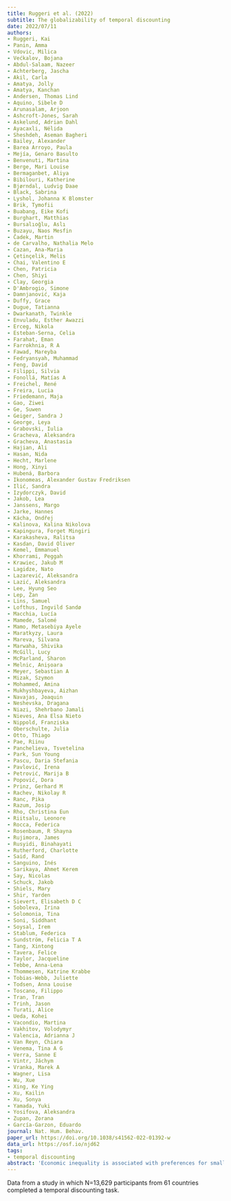 ```yaml
---
title: Ruggeri et al. (2022)
subtitle: The globalizability of temporal discounting
date: 2022/07/11
authors:
- Ruggeri, Kai
- Panin, Amma
- Vdovic, Milica
- Većkalov, Bojana
- Abdul-Salaam, Nazeer
- Achterberg, Jascha
- Akil, Carla
- Amatya, Jolly
- Amatya, Kanchan
- Andersen, Thomas Lind
- Aquino, Sibele D
- Arunasalam, Arjoon
- Ashcroft-Jones, Sarah
- Askelund, Adrian Dahl
- Ayacaxli, Nélida
- Sheshdeh, Aseman Bagheri
- Bailey, Alexander
- Barea Arroyo, Paula
- Mejía, Genaro Basulto
- Benvenuti, Martina
- Berge, Mari Louise
- Bermaganbet, Aliya
- Bibilouri, Katherine
- Bjørndal, Ludvig Daae
- Black, Sabrina
- Lyshol, Johanna K Blomster
- Brik, Tymofii
- Buabang, Eike Kofi
- Burghart, Matthias
- Bursalıoğlu, Aslı
- Buzayu, Naos Mesfin
- Čadek, Martin
- de Carvalho, Nathalia Melo
- Cazan, Ana-Maria
- Çetinçelik, Melis
- Chai, Valentino E
- Chen, Patricia
- Chen, Shiyi
- Clay, Georgia
- D'Ambrogio, Simone
- Damnjanović, Kaja
- Duffy, Grace
- Dugue, Tatianna
- Dwarkanath, Twinkle
- Envuladu, Esther Awazzi
- Erceg, Nikola
- Esteban-Serna, Celia
- Farahat, Eman
- Farrokhnia, R A
- Fawad, Mareyba
- Fedryansyah, Muhammad
- Feng, David
- Filippi, Silvia
- Fonollá, Matías A
- Freichel, René
- Freira, Lucia
- Friedemann, Maja
- Gao, Ziwei
- Ge, Suwen
- Geiger, Sandra J
- George, Leya
- Grabovski, Iulia
- Gracheva, Aleksandra
- Gracheva, Anastasia
- Hajian, Ali
- Hasan, Nida
- Hecht, Marlene
- Hong, Xinyi
- Hubená, Barbora
- Ikonomeas, Alexander Gustav Fredriksen
- Ilić, Sandra
- Izydorczyk, David
- Jakob, Lea
- Janssens, Margo
- Jarke, Hannes
- Kácha, Ondřej
- Kalinova, Kalina Nikolova
- Kapingura, Forget Mingiri
- Karakasheva, Ralitsa
- Kasdan, David Oliver
- Kemel, Emmanuel
- Khorrami, Peggah
- Krawiec, Jakub M
- Lagidze, Nato
- Lazarević, Aleksandra
- Lazić, Aleksandra
- Lee, Hyung Seo
- Lep, Žan
- Lins, Samuel
- Lofthus, Ingvild Sandø
- Macchia, Lucía
- Mamede, Salomé
- Mamo, Metasebiya Ayele
- Maratkyzy, Laura
- Mareva, Silvana
- Marwaha, Shivika
- McGill, Lucy
- McParland, Sharon
- Melnic, Anișoara
- Meyer, Sebastian A
- Mizak, Szymon
- Mohammed, Amina
- Mukhyshbayeva, Aizhan
- Navajas, Joaquin
- Neshevska, Dragana
- Niazi, Shehrbano Jamali
- Nieves, Ana Elsa Nieto
- Nippold, Franziska
- Oberschulte, Julia
- Otto, Thiago
- Pae, Riinu
- Panchelieva, Tsvetelina
- Park, Sun Young
- Pascu, Daria Stefania
- Pavlović, Irena
- Petrović, Marija B
- Popović, Dora
- Prinz, Gerhard M
- Rachev, Nikolay R
- Ranc, Pika
- Razum, Josip
- Rho, Christina Eun
- Riitsalu, Leonore
- Rocca, Federica
- Rosenbaum, R Shayna
- Rujimora, James
- Rusyidi, Binahayati
- Rutherford, Charlotte
- Said, Rand
- Sanguino, Inés
- Sarikaya, Ahmet Kerem
- Say, Nicolas
- Schuck, Jakob
- Shiels, Mary
- Shir, Yarden
- Sievert, Elisabeth D C
- Soboleva, Irina
- Solomonia, Tina
- Soni, Siddhant
- Soysal, Irem
- Stablum, Federica
- Sundström, Felicia T A
- Tang, Xintong
- Tavera, Felice
- Taylor, Jacqueline
- Tebbe, Anna-Lena
- Thommesen, Katrine Krabbe
- Tobias-Webb, Juliette
- Todsen, Anna Louise
- Toscano, Filippo
- Tran, Tran
- Trinh, Jason
- Turati, Alice
- Ueda, Kohei
- Vacondio, Martina
- Vakhitov, Volodymyr
- Valencia, Adrianna J
- Van Reyn, Chiara
- Venema, Tina A G
- Verra, Sanne E
- Vintr, Jáchym
- Vranka, Marek A
- Wagner, Lisa
- Wu, Xue
- Xing, Ke Ying
- Xu, Kailin
- Xu, Sonya
- Yamada, Yuki
- Yosifova, Aleksandra
- Zupan, Zorana
- García-Garzon, Eduardo
journal: Nat. Hum. Behav.
paper_url: https://doi.org/10.1038/s41562-022-01392-w
data_url: https://osf.io/njd62
tags:
- temporal discounting
abstract: 'Economic inequality is associated with preferences for smaller, immediate gains over larger, delayed ones. Such temporal discounting may feed into rising global inequality, yet it is unclear whether it is a function of choice preferences or norms, or rather the absence of sufficient resources for immediate needs. It is also not clear whether these reflect true differences in choice patterns between income groups. We tested temporal discounting and five intertemporal choice anomalies using local currencies and value standards in 61 countries (N = 13,629). Across a diverse sample, we found consistent, robust rates of choice anomalies. Lower-income groups were not significantly different, but economic inequality and broader financial circumstances were clearly correlated with population choice patterns.'
---
```


Data from a study in which N=13,629 participants from 61 countries completed a temporal discounting task.
